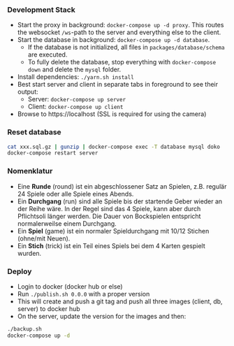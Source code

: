 ### Development Stack
- Start the proxy in background: `docker-compose up -d proxy`. This routes the websocket `/ws`-path to the server and everything else to the client.
- Start the database in background: `docker-compose up -d database`. 
  - If the database is not initialized, all files in `packages/database/schema` are executed.
  - To fully delete the database, stop everything with `docker-compose down` and delete the `mysql` folder.
- Install dependencies: `./yarn.sh install`
- Best start server and client in separate tabs in foreground to see their output:
  - Server: `docker-compose up server`
  - Client: `docker-compose up client`
- Browse to https://localhost (SSL is required for using the camera)

### Reset database
```bash
cat xxx.sql.gz | gunzip | docker-compose exec -T database mysql doko
docker-compose restart server
```

### Nomenklatur
- Eine **Runde** (round) ist ein abgeschlossener Satz an Spielen, z.B. regulär 24 Spiele oder alle Spiele eines Abends.
- Ein **Durchgang** (run) sind alle Spiele bis der startende Geber wieder an der Reihe wäre. In der Regel sind das 4 
Spiele, kann aber durch Pflichtsoli länger werden. Die Dauer von Bockspielen entspricht normalerweilse einem Durchgang.
- Ein **Spiel** (game) ist ein normaler Spieldurchgang mit 10/12 Stichen (ohne/mit Neuen). 
- Ein **Stich** (trick) ist ein Teil eines Spiels bei dem 4 Karten gespielt wurden.

### Deploy
- Login to docker (docker hub or else)
- Run `./publish.sh 0.0.0` with a proper version
- This will create and push a git tag and push all three images (client, db, server) to docker hub
- On the server, update the version for the images and then:

```bash
./backup.sh
docker-compose up -d
```
